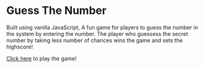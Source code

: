 # Guess The Number
Built using vanilla JavaScript, A fun game for players to guess the number in the system by entering the number. The player who guessess the secret number by taking less number of chances wins the game and sets the highscore!
<p><a href="https://shashi-65.github.io/Guess-the-number-/">Click here</a> to play the game!</p>
